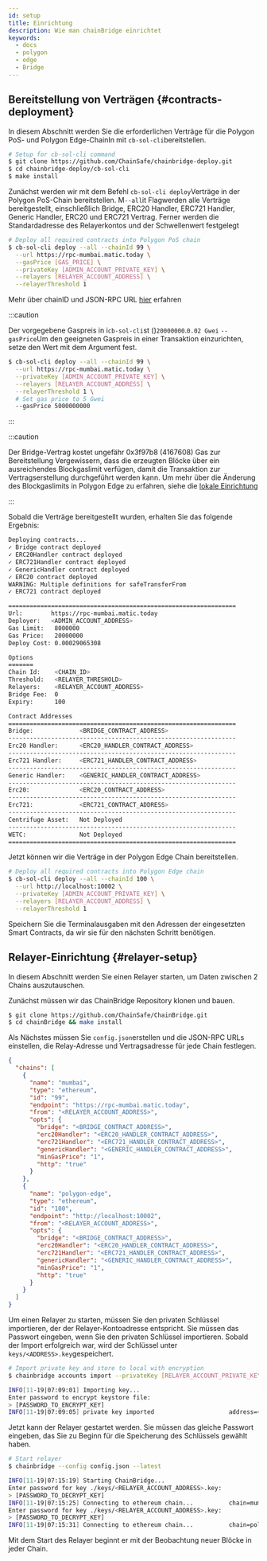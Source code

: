 ```yaml
---
id: setup
title: Einrichtung
description: Wie man chainBridge einrichtet
keywords:
  - docs
  - polygon
  - edge
  - Bridge
---
```


## Bereitstellung von Verträgen {#contracts-deployment}

In diesem Abschnitt werden Sie die erforderlichen Verträge für die Polygon PoS- und Polygon Edge-ChainIn mit `cb-sol-cli`bereitstellen.

```bash
# Setup for cb-sol-cli command
$ git clone https://github.com/ChainSafe/chainbridge-deploy.git
$ cd chainbridge-deploy/cb-sol-cli
$ make install
```

Zunächst werden wir mit dem Befehl `cb-sol-cli deploy`Verträge in der Polygon PoS-Chain bereitstellen. M`--all`it Flagwerden alle Verträge bereitgestellt, einschließlich Bridge, ERC20 Handler, ERC721 Handler, Generic Handler, ERC20 und ERC721 Vertrag. Ferner werden die Standardadresse des Relayerkontos und der Schwellenwert festgelegt

```bash
# Deploy all required contracts into Polygon PoS chain
$ cb-sol-cli deploy --all --chainId 99 \
  --url https://rpc-mumbai.matic.today \
  --gasPrice [GAS_PRICE] \
  --privateKey [ADMIN_ACCOUNT_PRIVATE_KEY] \
  --relayers [RELAYER_ACCOUNT_ADDRESS] \
  --relayerThreshold 1
```


Mehr über chainID und JSON-RPC URL [hier](/docs/edge/additional-features/chainbridge/definitions) erfahren

:::caution

Der vorgegebene Gaspreis in i`cb-sol-cli`st ()`20000000`.`0.02 Gwei` `--gasPrice`Um den geeigneten Gaspreis in einer Transaktion einzurichten, setze den Wert mit dem Argument fest.

```bash
$ cb-sol-cli deploy --all --chainId 99 \
  --url https://rpc-mumbai.matic.today \
  --privateKey [ADMIN_ACCOUNT_PRIVATE_KEY] \
  --relayers [RELAYER_ACCOUNT_ADDRESS] \
  --relayerThreshold 1 \
  # Set gas price to 5 Gwei
  --gasPrice 5000000000
```

:::

:::caution

Der Bridge-Vertrag kostet ungefähr 0x3f97b8 (4167608) Gas zur Bereitstellung Vergewissern, dass die erzeugten Blöcke über ein ausreichendes Blockgaslimit verfügen, damit die Transaktion zur Vertragserstellung durchgeführt werden kann. Um mehr über die Änderung des Blockgaslimits in Polygon Edge zu erfahren, siehe die [lokale Einrichtung](/docs/edge/get-started/set-up-ibft-locally)

:::

Sobald die Verträge bereitgestellt wurden, erhalten Sie das folgende Ergebnis:

```bash
Deploying contracts...
✓ Bridge contract deployed
✓ ERC20Handler contract deployed
✓ ERC721Handler contract deployed
✓ GenericHandler contract deployed
✓ ERC20 contract deployed
WARNING: Multiple definitions for safeTransferFrom
✓ ERC721 contract deployed

================================================================
Url:        https://rpc-mumbai.matic.today
Deployer:   <ADMIN_ACCOUNT_ADDRESS>
Gas Limit:   8000000
Gas Price:   20000000
Deploy Cost: 0.00029065308

Options
=======
Chain Id:    <CHAIN_ID>
Threshold:   <RELAYER_THRESHOLD>
Relayers:    <RELAYER_ACCOUNT_ADDRESS>
Bridge Fee:  0
Expiry:      100

Contract Addresses
================================================================
Bridge:             <BRIDGE_CONTRACT_ADDRESS>
----------------------------------------------------------------
Erc20 Handler:      <ERC20_HANDLER_CONTRACT_ADDRESS>
----------------------------------------------------------------
Erc721 Handler:     <ERC721_HANDLER_CONTRACT_ADDRESS>
----------------------------------------------------------------
Generic Handler:    <GENERIC_HANDLER_CONTRACT_ADDRESS>
----------------------------------------------------------------
Erc20:              <ERC20_CONTRACT_ADDRESS>
----------------------------------------------------------------
Erc721:             <ERC721_CONTRACT_ADDRESS>
----------------------------------------------------------------
Centrifuge Asset:   Not Deployed
----------------------------------------------------------------
WETC:               Not Deployed
================================================================
```

Jetzt können wir die Verträge in der Polygon Edge Chain bereitstellen.

```bash
# Deploy all required contracts into Polygon Edge chain
$ cb-sol-cli deploy --all --chainId 100 \
  --url http://localhost:10002 \
  --privateKey [ADMIN_ACCOUNT_PRIVATE_KEY] \
  --relayers [RELAYER_ACCOUNT_ADDRESS] \
  --relayerThreshold 1
```

Speichern Sie die Terminalausgaben mit den Adressen der eingesetzten Smart Contracts, da wir sie für den nächsten Schritt benötigen.

## Relayer-Einrichtung {#relayer-setup}

In diesem Abschnitt werden Sie einen Relayer starten, um Daten zwischen 2 Chains auszutauschen.

Zunächst müssen wir das ChainBridge Repository klonen und bauen.

```bash
$ git clone https://github.com/ChainSafe/ChainBridge.git
$ cd chainBridge && make install
```

Als Nächstes müssen Sie `config.json`erstellen und die JSON-RPC URLs einstellen, die Relay-Adresse und Vertragsadresse für jede Chain festlegen.

```json
{
  "chains": [
    {
      "name": "mumbai",
      "type": "ethereum",
      "id": "99",
      "endpoint": "https://rpc-mumbai.matic.today",
      "from": "<RELAYER_ACCOUNT_ADDRESS>",
      "opts": {
        "bridge": "<BRIDGE_CONTRACT_ADDRESS>",
        "erc20Handler": "<ERC20_HANDLER_CONTRACT_ADDRESS>",
        "erc721Handler": "<ERC721_HANDLER_CONTRACT_ADDRESS>",
        "genericHandler": "<GENERIC_HANDLER_CONTRACT_ADDRESS>",
        "minGasPrice": "1",
        "http": "true"
      }
    },
    {
      "name": "polygon-edge",
      "type": "ethereum",
      "id": "100",
      "endpoint": "http://localhost:10002",
      "from": "<RELAYER_ACCOUNT_ADDRESS>",
      "opts": {
        "bridge": "<BRIDGE_CONTRACT_ADDRESS>",
        "erc20Handler": "<ERC20_HANDLER_CONTRACT_ADDRESS>",
        "erc721Handler": "<ERC721_HANDLER_CONTRACT_ADDRESS>",
        "genericHandler": "<GENERIC_HANDLER_CONTRACT_ADDRESS>",
        "minGasPrice": "1",
        "http": "true"
      }
    }
  ]
}
```

Um einen Relayer zu starten, müssen Sie den privaten Schlüssel importieren, der der Relayer-Kontoadresse entspricht. Sie müssen das Passwort eingeben, wenn Sie den privaten Schlüssel importieren. Sobald der Import erfolgreich war, wird der Schlüssel unter `keys/<ADDRESS>.key`gespeichert.

```bash
# Import private key and store to local with encryption
$ chainbridge accounts import --privateKey [RELAYER_ACCOUNT_PRIVATE_KEY]

INFO[11-19|07:09:01] Importing key...
Enter password to encrypt keystore file:
> [PASSWORD_TO_ENCRYPT_KEY]
INFO[11-19|07:09:05] private key imported                     address=<RELAYER_ACCOUNT_ADDRESS> file=.../keys/<RELAYER_ACCOUNT_ADDRESS>.key
```

Jetzt kann der Relayer gestartet werden. Sie müssen das gleiche Passwort eingeben, das Sie zu Beginn für die Speicherung des Schlüssels gewählt haben.

```bash
# Start relayer
$ chainbridge --config config.json --latest

INFO[11-19|07:15:19] Starting ChainBridge...
Enter password for key ./keys/<RELAYER_ACCOUNT_ADDRESS>.key:
> [PASSWORD_TO_DECRYPT_KEY]
INFO[11-19|07:15:25] Connecting to ethereum chain...          chain=mumbai url=<JSON_RPC_URL>
Enter password for key ./keys/<RELAYER_ACCOUNT_ADDRESS>.key:
> [PASSWORD_TO_DECRYPT_KEY]
INFO[11-19|07:15:31] Connecting to ethereum chain...          chain=polygon-edge url=<JSON_RPC_URL>
```

Mit dem Start des Relayer beginnt er mit der Beobachtung neuer Blöcke in jeder Chain.
